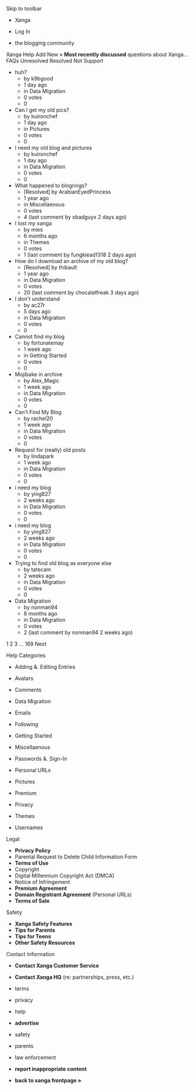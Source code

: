 Skip to toolbar

*   Xanga

*   Log In

*   the blogging community

Xanga Help Add New » **Most recently discussed** questions about Xanga… FAQs Unresolved Resolved Not Support

*   huh?
    *   by k9bgood
    *   1 day ago
    *   in Data Migration
    *   0 votes
    *   0
*   Can I get my old pics?
    *   by kuironchef
    *   1 day ago
    *   in Pictures
    *   0 votes
    *   0
*   I need my old blog and pictures
    *   by kuironchef
    *   1 day ago
    *   in Data Migration
    *   0 votes
    *   0
*   What happened to blogrings?
    *   \[Resolved\] by ArabianEyedPrincess
    *   1 year ago
    *   in Miscellaenous
    *   0 votes
    *   4 (last comment by xbadguyx 2 days ago)
*   I lost my xanga
    *   by mies
    *   6 months ago
    *   in Themes
    *   0 votes
    *   1 (last comment by fungkiead1318 2 days ago)
*   How do I download an archive of my old blog?
    *   \[Resolved\] by thibault
    *   1 year ago
    *   in Data Migration
    *   0 votes
    *   20 (last comment by chocalatfreak 3 days ago)
*   I don't understand
    *   by ac27r
    *   5 days ago
    *   in Data Migration
    *   0 votes
    *   0
*   Cannot find my blog
    *   by fortunatemay
    *   1 week ago
    *   in Getting Started
    *   0 votes
    *   0
*   Mojibake in archive
    *   by Alex\_Magic
    *   1 week ago
    *   in Data Migration
    *   0 votes
    *   0
*   Can't Find My Blog
    *   by rachel20
    *   1 week ago
    *   in Data Migration
    *   0 votes
    *   0
*   Request for (really) old posts
    *   by lindapark
    *   1 week ago
    *   in Data Migration
    *   0 votes
    *   0
*   i need my blog
    *   by ying827
    *   2 weeks ago
    *   in Data Migration
    *   0 votes
    *   0
*   i need my blog
    *   by ying827
    *   2 weeks ago
    *   in Data Migration
    *   0 votes
    *   0
*   Trying to find old blog as everyone else
    *   by tatecam
    *   2 weeks ago
    *   in Data Migration
    *   0 votes
    *   0
*   Data Migration
    *   by nonman94
    *   8 months ago
    *   in Data Migration
    *   0 votes
    *   2 (last comment by nonman94 2 weeks ago)

1 2 3 ... 169 Next

Help Categories

*   Adding &. Editing Entries
*   Avatars
*   Comments
*   Data Migration
*   Emails
*   Following
*   Getting Started
*   Miscellaenous

*   Passwords &. Sign-In
*   Personal URLs
*   Pictures
*   Premium
*   Privacy
*   Themes
*   Usernames

Legal

*   **Privacy Policy**
*   Parental Request to Delete Child Information Form
*   **Terms of Use**
*   Copyright
*   Digital Millennium Copyright Act (DMCA)
*   Notice of Infringement
*   **Premium Agreement**
*   **Domain Registrant Agreement** (Personal URLs)
*   **Terms of Sale**

Safety

*   **Xanga Safety Features**
*   **Tips for Parents**
*   **Tips for Teens**
*   **Other Safety Resources**

Contact Information

*   **Contact Xanga Customer Service**
*   **Contact Xanga HQ** (re: partnerships, press, etc.)

*   terms
*   privacy
*   help
*   **advertise**

*   safety
*   parents
*   law enforcement
*   **report inappropriate content**

*   **back to xanga frontpage »**